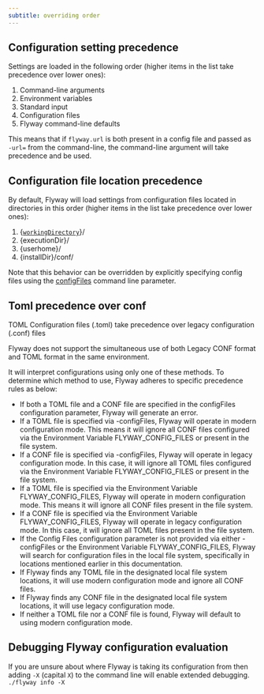 ```yaml
---
subtitle: overriding order
---
```


## Configuration setting precedence

Settings are loaded in the following order (higher items in the list take precedence over lower ones):

1. Command-line arguments
1. Environment variables
1. Standard input
1. Configuration files
1. Flyway command-line defaults

This means that if `flyway.url` is both present in a config file and passed as `-url=` from the command-line,
the command-line argument will take precedence and be used.

## Configuration file location precedence

By default, Flyway will load settings from configuration files located in directories in this order (higher items in the list take precedence over lower ones):

1. {[`workingDirectory`](<Command-line Parameters/Working Directory Parameter>)}/
1. {executionDir}/
1. {userhome}/
1. {installDir}/conf/

Note that this behavior can be overridden by explicitly specifying config files using the [configFiles](<Command-line Parameters/Config Files Parameter>) command line parameter.

## Toml precedence over conf

TOML Configuration files (<filename>.toml) take precedence over legacy configuration (<filename>.conf) files

Flyway does not support the simultaneous use of both Legacy CONF format and TOML format in the same environment.

It will interpret configurations using only one of these methods. To determine which method to use, Flyway adheres to specific precedence rules as below:

* If both a TOML file and a CONF file are specified in the configFiles configuration parameter, Flyway will generate an error.
* If a TOML file is specified via -configFiles, Flyway will operate in modern configuration mode. This means it will ignore all CONF files configured via the Environment Variable FLYWAY_CONFIG_FILES or present in the file system.
* If a CONF file is specified via -configFiles, Flyway will operate in legacy configuration mode. In this case, it will ignore all TOML files configured via the Environment Variable FLYWAY_CONFIG_FILES or present in the file system.
* If a TOML file is specified via the Environment Variable FLYWAY_CONFIG_FILES, Flyway will operate in modern configuration mode. This means it will ignore all CONF files present in the file system.
* If a CONF file is specified via the Environment Variable FLYWAY_CONFIG_FILES, Flyway will operate in legacy configuration mode. In this case, it will ignore all TOML files present in the file system.
* If the Config Files configuration parameter is not provided via either -configFiles or the Environment Variable FLYWAY_CONFIG_FILES, Flyway will search for configuration files in the local file system, specifically in locations mentioned earlier in this documentation.
* If Flyway finds any TOML file in the designated local file system locations, it will use modern configuration mode and ignore all CONF files.
* If Flyway finds any CONF file in the designated local file system locations, it will use legacy configuration mode.
* If neither a TOML file nor a CONF file is found, Flyway will default to using modern configuration mode.

## Debugging Flyway configuration evaluation

If you are unsure about where Flyway is taking its configuration from then adding `-X` (capital `X`) to the command line will enable extended debugging.
`./flyway info -X`